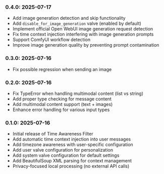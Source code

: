 ### 0.4.0: 2025-07-17

* Add image generation detection and skip functionality
* Add `disable_for_image_generation` valve (enabled by default)
* Implement official Open WebUI image generation request detection
* Fix time context injection interfering with image generation prompts
* Support ComfyUI workflow detection
* Improve image generation quality by preventing prompt contamination

### 0.3.0: 2025-07-16

* Fix possible regression when sending an image

### 0.2.0: 2025-07-16

- Fix TypeError when handling multimodal content (list vs string)
- Add proper type checking for message content
- Add multimodal content support (text + images)
- Enhance error handling for various input types

### 0.1.0: 2025-07-16

- Initial release of Time Awareness Filter
- Add automatic time context injection into user messages
- Add timezone awareness with user-specific configuration
- Add user valve configuration for personalization
- Add system valve configuration for default settings
- Add BeautifulSoup XML parsing for context management
- Privacy-focused local processing (no external API calls)
